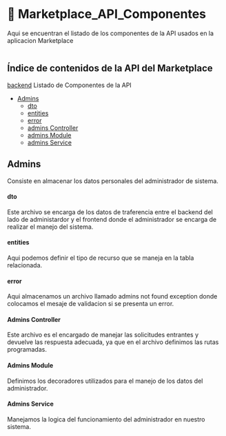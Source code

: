 <a name="top"></a>
# 🚀 Marketplace_API_Componentes 

Aqui se encuentran el listado de los componentes de la API usados en la aplicacion Marketplace

![]()

## Índice de contenidos de la API del Marketplace
[backend](#item0)
Listado de Componentes de la API

* [Admins](#item1)
  * [dto](#item2)
  * [entities](#item3)
  * [error](#item4)
  * [admins Controller](#item5)
  * [admins Module](#item6)
  * [admins Service](#item7)

<a name="item1"></a>
## Admins
Consiste en almacenar los datos personales del administrador de sistema.

<a name="item2"></a>
#### dto
Este archivo se encarga de los datos de traferencia entre el backend del lado de administardor y el frontend donde el administrador se encarga de realizar el manejo del sistema.

<a name="item3"></a>
#### entities
Aqui podemos definir el tipo de recurso que se maneja en la tabla relacionada.

<a name="item4"></a>
#### error
Aqui almacenamos un archivo llamado admins not found exception donde colocamos el mesaje de validacion si se presenta un error.

<a name="item5"></a>
#### Admins Controller
Este archivo es el encargado de manejar las solicitudes entrantes y devuelve las respuesta adecuada, ya que en el archivo definimos las rutas programadas.

<a name="item6"></a>
#### Admins Module
Definimos los decoradores utilizados para el manejo de los datos del administrador. 

<a name="item7"></a>
#### Admins Service
Manejamos la logica del funcionamiento del administrador en nuestro sistema.


